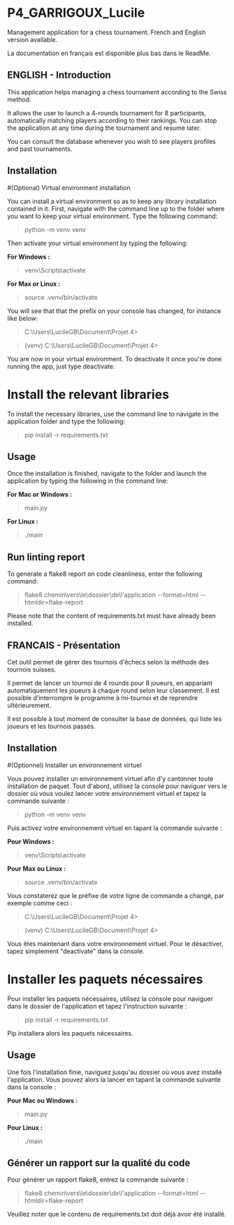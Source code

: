 # P4_GARRIGOUX_Lucile
Management application for a chess tournament. French and English version available.

La documentation en français est disponible plus bas dans le ReadMe.

## ENGLISH - Introduction

This application helps managing a chess tournament according to the Swiss method.

It allows the user to launch a 4-rounds tournament for 8 participants, automatically matching players according to their rankings. You can stop the application at any time during the tournament and resume later.

You can consult the database whenever you wish to see players profiles and past tournaments.


## Installation

#(Optional) Virtual environment installation

You can install a virtual environment so as to keep any library installation contained in it. First, navigate with the command line up to the folder where you want to keep your virtual environment. Type the following command:

> python -m venv venv

Then activate your virtual environment by typing the following:

**For Windows :**
> venv\Scripts\activate

**For Max or Linux :**
> source .venv/bin/activate

You will see that that the prefix on your console has changed, for instance like below:

> C:\Users\LucileGB\Document\Projet 4>

> (venv) C:\Users\LucileGB\Document\Projet 4>

You are now in your virtual environment. To deactivate it once you're done running the app, just type deactivate.

# Install the relevant libraries

To install the necessary libraries, use the command line to navigate in the application folder and type the following:

> pip install -r requirements.txt

## Usage
Once the installation is finished, navigate to the folder and launch the application by typing the following in the command line:

**For Mac or Windows :**
> main.py

**For Linux :**
> ./main

## Run linting report
To generate a flake8 report on code cleanliness, enter the following command:

> flake8 chemin\vers\le\dossier\de\l'application --format=html --htmldir=flake-report

Please note that the content of requirements.txt must have already been installed.


## FRANCAIS - Présentation

Cet outil permet de gérer des tournois d'échecs selon la méthode des tournois suisses.

Il permet de lancer un tournoi de 4 rounds pour 8 joueurs, en appariant automatiquement les joueurs à chaque round selon leur classement. Il est possible d'interrompre le programme à mi-tournoi et de reprendre ultérieurement.

Il est possible à tout moment de consulter la base de données, qui liste les joueurs et les tournois passés.

## Installation

#(Optionnel) Installer un environnement virtuel

Vous pouvez installer un environnement virtuel afin d'y cantonner toute installation de paquet. Tout d'abord, utilisez la console pour naviguer vers le dossier où vous voulez lancer votre environnement virtuel et tapez la commande suivante :

> python -m venv venv

Puis activez votre environnement virtuel en tapant la commande suivante :

**Pour Windows :**
> venv\Scripts\activate

**Pour Max ou Linux :**
> source .venv/bin/activate

Vous constaterez que le préfixe de votre ligne de commande a changé, par exemple comme ceci :

> C:\Users\LucileGB\Document\Projet 4>

> (venv) C:\Users\LucileGB\Document\Projet 4>

Vous êtes maintenant dans votre environnement virtuel. Pour le désactiver, tapez simplement "deactivate" dans la console.

# Installer les paquets nécessaires

Pour installer les paquets nécessaires, utilisez la console pour naviguer dans le dossier de l'application et tapez l'instruction suivante :

> pip install -r requirements.txt

Pip installera alors les paquets nécessaires.

## Usage
Une fois l'installation finie, naviguez jusqu'au dossier où vous avez installé l'application. Vous pouvez alors la lancer en tapant la commande suivante dans la console :

**Pour Mac ou Windows :**
> main.py

**Pour Linux :**
> ./main

## Générer un rapport sur la qualité du code
Pour générer un rapport flake8, entrez la commande suivante :

> flake8 chemin\vers\le\dossier\de\l'application --format=html --htmldir=flake-report

Veuillez noter que le contenu de requirements.txt doit déjà avoir été installé.
